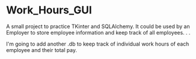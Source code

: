 # Work_Hours_GUI                

A small project to practice TKinter and SQLAlchemy. It could be used by an Employer to store employee information and
keep track of all employees. . .

I'm going to add another .db to keep track of individual work hours of each employee and their total pay.

